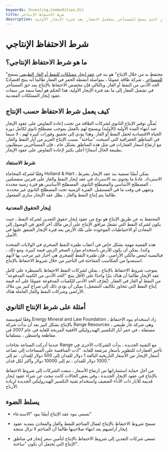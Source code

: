 ```yaml
---
keywords: Investing,Commodities,Oil
title: شرط الاحتفاظ الإنتاجي
description: شرط الاحتفاظ بالإنتاج هو مخصص في عقد إيجار ممتلكات النفط أو الغاز الذي يسمح للمستأجر بتشغيل العقار بعد فترة الإيجار الأولية.
---
```


# شرط الاحتفاظ الإنتاجي
## ما هو شرط الاحتفاظ الإنتاجي؟

"محتفظ به من خلال الإنتاج" هو بند في [عقد إيجار ممتلكات للنفط أو الغاز الطبيعي](/lease) يسمح [للمستأجر](/lessee) ، شركة طاقة عمومًا ، بمواصلة أنشطة الحفر في العقار طالما أنه ينتج اقتصاديًا الحد الأدنى من النفط أو الغاز. وبالتالي فإن مخصص الاحتفاظ بالإنتاج يمد حق المستأجر في تشغيل العقار إلى ما بعد فترة الإيجار الأولية. هذا الحكم هو أيضا سمة من سمات عقود إيجار الممتلكات المعدنية.

## كيف يعمل شرط الاحتفاظ حسب الإنتاج

يُمكِّن توفير الإنتاج الثانوي لشركات الطاقة من تجنب إعادة التفاوض على عقود الإيجار عند انتهاء المدة الأولية (الأولية) ويسمح لهم بالعمل بموجب مصطلح ثانوي لكامل دورة الحياة الاقتصادية لحقل النفط أو الغاز. وهذا يؤدي إلى تحقيق وفورات كبيرة لهم ، لا سيما في المناطق الجغرافية التي أصبحت "ساخنة" بسبب الإنتاج الغزير من آبار النفط والغاز. مع ارتفاع أسعار العقارات في مثل هذه المناطق بشكل عام ، فإن المستأجرين سيطلبون بطبيعة الحال أسعارًا أعلى بكثير لإعادة التفاوض على عقود الإيجار.

### شرط الاستفاد

وفقًا لشركة المحاماة Holland & Hart ، يمكن أيضًا تسمية بند عقد الإيجار بشرط الاسترداد. عادةً ما يحتوي بند الاسترداد في عقد إيجار النفط والغاز على فترتين منفصلتين ، المصطلح الأساسي والمصطلح الثانوي. المصطلح الأساسي هو فترة زمنية محددة وتنتهي في وقت ما في المستقبل. الفترة الزمنية تحت المصطلح الثانوي غير محددة. طالما يتم إنتاج النفط والغاز ، يظل عقد الإيجار ساري المفعول.

### إيجار الحقوق المعدنية

المحتفظ به عن طريق الإنتاج هو نوع من عقود إيجار حقوق التعدين لشركة النفط ، حيث يكون لشركة النفط التي تشغل مرافق الإنتاج على أرض مالك آخر الحق في الوصول إلى المعادن أو الاحتياطيات الموجودة على تلك الأرض بعد فترة الإيجار المتفق عليها في الأصل.

هذه القضية مهمة بشكل خاص في أعقاب طفرة النفط الصخري في الولايات المتحدة وكندا. يمكن أن يكون للأرض باستخدام موارد الصخر الزيتي قيمة كبيرة. ومع ذلك ، فبالنسبة لبعض مالكي الأراضي ، فإن طفرة النفط الصخري هي أخبار غير مرحب بها لأنهم استبعدوا من المكاسب المفاجئة في التأجير من خلال شروط الاحتفاظ بالإنتاج.

بموجب شروط الاحتفاظ بالإنتاج ، يمكن لشركات النفط الاحتفاظ بالسيطرة على كامل عقد الإيجار طالما أن هناك بئرًا واحدًا على الأقل ينتج "الحد الأدنى من الكمية المدفوعة" من النفط أو الغاز في العقار. (يُعرّف الحد الأدنى للكميات المدفوعة عمومًا على أنه قيمة إنتاج النفط التي تتجاوز تكاليف التشغيل.) يمكن أن يؤدي ذلك إلى صراع كبير بين ملاك الأراضي وشركات النفط والغاز العاملة هناك.

## أمثلة على شرط الإنتاج الثانوي

وفقًا لمؤسسة Energy Mineral and Law Foundation ، زاد استخدام بنود الاحتفاظ بالإنتاج بشكل كبير بعد أن بدأت شركة Range Resources ، وهي شركة غاز طبيعي مستقلة ، في حفر آبار التكسير الهيدروليكي الأفقية المربحة للغاية في عام 2007 في مقاطعة واشنطن ، بنسلفانيا.

عندما أدركت الصناعة نجاحات Range مع التقنية الجديدة ، بدأت الشركات الأخرى في تأجير العقارات للتطوير بأسعار مرتفعة للغاية. "أدت المنافسة على المساحات إلى تصاعد أسعار الإيجار من الأسعار التاريخية البالغة 1 دولار للفدان إلى 500 دولار للفدان ، ثم إلى 1000 دولار للفدان ، ثم إلى 10000 دولار وأكثر لكل فدان."

من أجل حماية استثماراتها من ارتفاع الأسعار ، سعت الشركات إلى شروط الاحتفاظ بالإنتاج في عقود الإيجار الجديدة ، وفي بعض الحالات كانت تبحث عن شراء عقود إيجار قديمة للآبار ذات الأداء الضعيف واستخدام تقنية التكسير الهيدروليكي الجديدة لزيادة الأرباح.

## يسلط الضوء

- تسمى بنود عقد الإنتاج أيضًا بنود "الاستدعاء"

- تسمح شروط الاحتفاظ بالإنتاج لعمال المناجم للنفط والغاز والمعادن بتمديد عقود إيجار أراضيهم بعد انتهاء صلاحيتها طالما أن المناجم لا تزال منتجة.

- تسعى شركات التعدين إلى شروط الاحتفاظ بالإنتاج لتأمين سعر إيجار في مناطق الإنتاج التي يُحتمل أن تكون "ساخنة".

